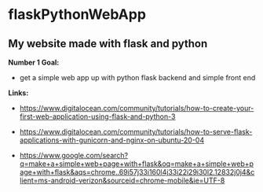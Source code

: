 # flaskPythonWebApp

## My website made with flask and python

__Number 1 Goal:__
- get a simple web app up with python flask backend and simple front end 

__Links:__
- https://www.digitalocean.com/community/tutorials/how-to-create-your-first-web-application-using-flask-and-python-3

- https://www.digitalocean.com/community/tutorials/how-to-serve-flask-applications-with-gunicorn-and-nginx-on-ubuntu-20-04

- https://www.google.com/search?q=make+a+simple+web+page+with+flask&oq=make+a+simple+web+page+with+flask&aqs=chrome..69i57j33i160l4j33i22i29i30l2.12832j0j4&client=ms-android-verizon&sourceid=chrome-mobile&ie=UTF-8